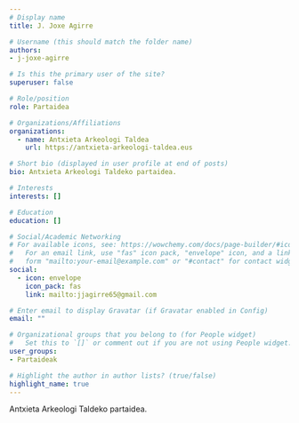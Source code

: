 ```yaml
---
# Display name
title: J. Joxe Agirre

# Username (this should match the folder name)
authors:
- j-joxe-agirre

# Is this the primary user of the site?
superuser: false

# Role/position
role: Partaidea

# Organizations/Affiliations
organizations: 
  - name: Antxieta Arkeologi Taldea
    url: https://antxieta-arkeologi-taldea.eus

# Short bio (displayed in user profile at end of posts)
bio: Antxieta Arkeologi Taldeko partaidea.

# Interests
interests: []

# Education
education: []

# Social/Academic Networking
# For available icons, see: https://wowchemy.com/docs/page-builder/#icons
#   For an email link, use "fas" icon pack, "envelope" icon, and a link in the
#   form "mailto:your-email@example.com" or "#contact" for contact widget.
social:
  - icon: envelope
    icon_pack: fas
    link: mailto:jjagirre65@gmail.com

# Enter email to display Gravatar (if Gravatar enabled in Config)
email: ""

# Organizational groups that you belong to (for People widget)
#   Set this to `[]` or comment out if you are not using People widget.
user_groups: 
- Partaideak

# Highlight the author in author lists? (true/false)
highlight_name: true
---
```


Antxieta Arkeologi Taldeko partaidea.
